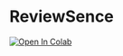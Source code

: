 # ReviewSence
[![Open In Colab](https://colab.research.google.com/assets/colab-badge.svg)](https://colab.research.google.com/github/haroon-ahmed01/sentiment-analysis-project/blob/main/Sentimental_Analysis(1).ipynb)
